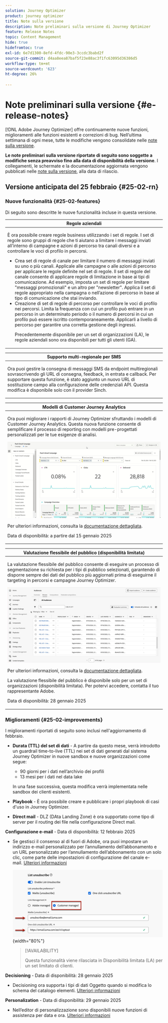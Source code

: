 ```yaml
---
solution: Journey Optimizer
product: journey optimizer
title: Note sulla versione
description: Note preliminari sulla versione di Journey Optimizer
feature: Release Notes
topic: Content Management
hide: true
hidefromtoc: true
exl-id: 6e7d1300-8efd-4fdc-90e3-3ccdc3babd2f
source-git-commit: d4aa8eea87baf5f23e88ac3f1fc63095d36386d5
workflow-type: tm+mt
source-wordcount: '623'
ht-degree: 26%

---
```


# Note preliminari sulla versione {#e-release-notes}

[!DNL Adobe Journey Optimizer] offre continuamente nuove funzioni, miglioramenti alle funzioni esistenti e correzioni di bug. Nell’ultima settimana di ogni mese, tutte le modifiche vengono consolidate nelle [note sulla versione](release-notes.md).

**Le note preliminari sulla versione riportate di seguito sono soggette a modifiche senza preavviso fino alla data di disponibilità della versione**. I collegamenti, le schermate e la documentazione aggiornata vengono pubblicati nelle [note sulla versione](release-notes.md), alla data di rilascio.

## Versione anticipata del 25 febbraio {#25-02-rn}

### Nuove funzionalità {#25-02-features}

Di seguito sono descritte le nuove funzionalità incluse in questa versione.

<table>
<thead>
<tr>
<th><strong>Regole aziendali</strong><br/></th>
</tr>
</thead>
<tbody>
<tr>
<td>
<p>È ora possibile creare regole business utilizzando i set di regole. I set di regole sono gruppi di regole che ti aiutano a limitare i messaggi inviati all’interno di campagne e azioni di percorso tra canali diversi e a controllare le voci di profilo in percorsi.<p>
<p><ul><li>Crea set di regole di canale per limitare il numero di messaggi inviati su uno o più canali. Applicale alle campagne o alle azioni di percorso per applicare le regole definite nel set di regole. Il set di regole del canale consente di applicare regole di limitazione in base ai tipi di comunicazione. Ad esempio, imposta un set di regole per limitare "messaggi promozionali" e un altro per "newsletter". Applica il set di regole appropriato nella campagna o nell’azione di percorso in base al tipo di comunicazione che stai inviando.</li>
<li> Creazione di set di regole di percorso per controllare le voci di profilo nei percorsi. Limita la frequenza con cui un profilo può entrare in un percorso in un determinato periodo o il numero di percorsi in cui un profilo può essere iscritto contemporaneamente. Applicarli a livello di percorso per garantire una corretta gestione degli ingressi.</li></p>
<p>Precedentemente disponibile per un set di organizzazioni (LA), le regole aziendali sono ora disponibili per tutti gli utenti (GA).</p>
<!--p>For more information, refer to the <a href="../configuration/business-rules.md">detailed documentation</a>.</p-->
</td>
</tr>
</tbody>
</table>

<table>
<thead>
<tr>
<th><strong>Supporto multi-regionale per SMS</strong><br/></th>
</tr>
</thead>
<tbody>
<tr>
<td>
<p>Ora puoi gestire la consegna di messaggi SMS da endpoint multiregionali sovrascrivendo gli URL di consegna, feedback, in entrata e callback. Per supportare questa funzione, è stato aggiunto un nuovo URL di sostituzione campo alla configurazione delle credenziali API. Questa modifica è disponibile solo con il provider Sinch.</p>
<!--p>For more information, refer to the <a href="../configuration/business-rules.md">detailed documentation</a>.</p-->
</td>
</tr>
</tbody>
</table>


<table>
<thead>
<tr>
<th><strong>Modelli di Customer Journey Analytics</strong><br/></th>
</tr>
</thead>
<tbody>
<tr>
<td>
<p>Ora puoi migliorare i rapporti di Journey Optimizer sfruttando i modelli di Customer Journey Analytics. Questa nuova funzione consente di semplificare il processo di reporting con modelli pre-progettati personalizzati per le tue esigenze di analisi.
</p>
<img src="assets/do-not-localize/cja-templates.gif">
<p>Per ulteriori informazioni, consulta la <a href="../reports/report-cja-manage.md#cja-template">documentazione dettagliata</a>.</p>
<p>Data di disponibilità: a partire dal 15 gennaio 2025</p>
</tr>
</tbody>
</table>

<table>
<thead>
<tr>
<th><strong>Valutazione flessibile del pubblico (disponibilità limitata)</strong><br/></th>
</tr>
</thead>
<tbody>
<tr>
<td>
<p>La valutazione flessibile del pubblico consente di eseguire un processo di segmentazione su richiesta per i tipi di pubblico selezionati, garantendo di disporre sempre dei dati del pubblico più aggiornati prima di eseguirne il targeting in percorsi e campagne Journey Optimizer.</p>
<img src="assets/do-not-localize/flexible-audience.gif">
<p>Per ulteriori informazioni, consulta la <a href="../audience/about-audiences.md#flexible">documentazione dettagliata</a>.</p>
<p> La valutazione flessibile del pubblico è disponibile solo per un set di organizzazioni (disponibilità limitata). Per potervi accedere, contatta il tuo rappresentante Adobe.</p>
<p>Data di disponibilità: 28 gennaio 2025</p>
</tr>
</tbody>
</table>


### Miglioramenti {#25-02-improvements}

I miglioramenti riportati di seguito sono inclusi nell&#39;aggiornamento di febbraio.

* **Durata (TTL) del set di dati** - A partire da questo mese, verrà introdotto un guardrail time-to-live (TTL) nei set di dati generati dal sistema Journey Optimizer in nuove sandbox e nuove organizzazioni come segue:

   * 90 giorni per i dati nell’archivio dei profili
   * 13 mesi per i dati nel data lake

  In una fase successiva, questa modifica verrà implementata nelle sandbox dei clienti esistenti.

* **Playbook** - È ora possibile creare e pubblicare i propri playbook di casi d&#39;uso in Journey Optimizer.

* **Direct mail** - DLZ (DAta Landing Zone) è ora supportato come tipo di server per il routing dei file nella configurazione Direct mail.

**Configurazione e-mail** - Data di disponibilità: 12 febbraio 2025

* Se gestisci il consenso al di fuori di Adobe, ora puoi impostare un indirizzo e-mail personalizzato per l’annullamento dell’abbonamento e un URL personalizzato per l’annullamento dell’abbonamento con un solo clic, come parte delle impostazioni di configurazione del canale e-mail. [Ulteriori informazioni](../email/list-unsubscribe.md#custom-managed)

  ![](../email/assets/surface-list-unsubscribe-custom.png){width="80%"}

  >[!AVAILABILITY]
  >
  >Questa funzionalità viene rilasciata in Disponibilità limitata (LA) per un set limitato di clienti.

**Decisioning** - Data di disponibilità: 28 gennaio 2025

* Decisioning ora supporta i tipi di dati Oggetto quando si modifica lo schema del catalogo elementi. [Ulteriori informazioni](../experience-decisioning/catalogs.md)

**Personalization** - Data di disponibilità: 29 gennaio 2025

* Nell’editor di personalizzazione sono disponibili nuove funzioni di assistenza per data e ora. [Ulteriori informazioni](../personalization/functions/dates.md)